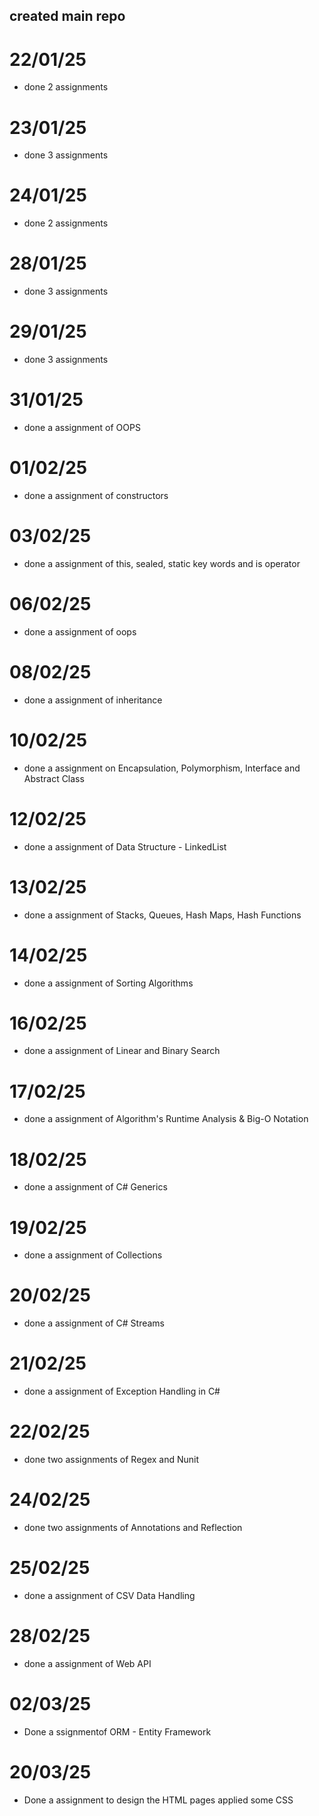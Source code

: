 ## created main repo

# 22/01/25
- done 2 assignments

# 23/01/25
- done 3 assignments

# 24/01/25
- done 2 assignments

# 28/01/25
- done 3 assignments

# 29/01/25
- done 3 assignments

# 31/01/25
- done a assignment of OOPS

# 01/02/25
- done a assignment of constructors

# 03/02/25
- done a assignment of this, sealed, static key words and is operator

# 06/02/25
- done a assignment of oops

# 08/02/25
- done a assignment of inheritance

# 10/02/25
- done a assignment on Encapsulation, Polymorphism, Interface and Abstract Class

# 12/02/25
- done a assignment of Data Structure - LinkedList 

# 13/02/25
- done a assignment of Stacks, Queues, Hash Maps, Hash Functions

# 14/02/25
- done a assignment of Sorting Algorithms

# 16/02/25
- done a assignment of Linear and Binary Search

# 17/02/25
- done a assignment of Algorithm's Runtime Analysis & Big-O Notation

# 18/02/25
- done a assignment of C# Generics

# 19/02/25
- done a assignment of Collections

# 20/02/25
- done a assignment of C# Streams

# 21/02/25
- done a assignment of Exception Handling in C#

# 22/02/25
- done two assignments of Regex and Nunit

# 24/02/25
- done two assignments of Annotations and Reflection

# 25/02/25
- done a assignment of CSV Data Handling

# 28/02/25
- done a assignment of Web API

# 02/03/25
- Done a ssignmentof ORM - Entity Framework

# 20/03/25
- Done a assignment to design the HTML pages applied some CSS
